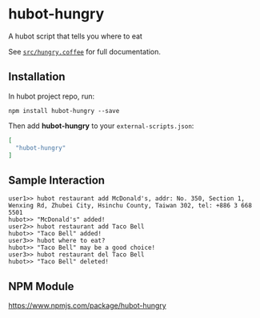 # hubot-hungry

A hubot script that tells you where to eat

See [`src/hungry.coffee`](src/hungry.coffee) for full documentation.

## Installation

In hubot project repo, run:

`npm install hubot-hungry --save`

Then add **hubot-hungry** to your `external-scripts.json`:

```json
[
  "hubot-hungry"
]
```

## Sample Interaction

```
user1>> hubot restaurant add McDonald's, addr: No. 350, Section 1, Wenxing Rd, Zhubei City, Hsinchu County, Taiwan 302, tel: +886 3 668 5501
hubot>> "McDonald's" added!
user2>> hubot restaurant add Taco Bell
hubot>> "Taco Bell" added!
user3>> hubot where to eat?
hubot>> "Taco Bell" may be a good choice!
user3>> hubot restaurant del Taco Bell
hubot>> "Taco Bell" deleted!
```

## NPM Module

https://www.npmjs.com/package/hubot-hungry

